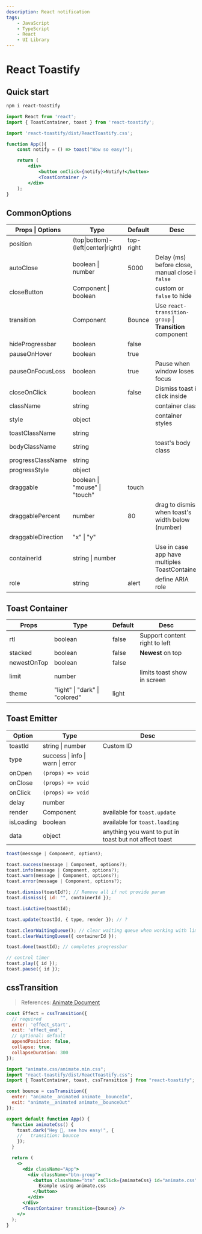 ```yaml
---
description: React notification
tags:
    - JavaScript
    - TypeScript
    - React
    - UI Library
---
```


# React Toastify

## Quick start

```bash
npm i react-toastify
```

```jsx
import React from 'react';
import { ToastContainer, toast } from 'react-toastify';

import 'react-toastify/dist/ReactToastify.css';

function App(){
    const notify = () => toast("Wow so easy!");

    return (
        <div>
            <button onClick={notify}>Notify!</button>
            <ToastContainer />
        </div>
    );
}
```

## CommonOptions

| Props \| Options | Type | Default | Desc |
| --- | --- | --- | --- |
| position | (top\|bottom)-(left\|center\|right) | top-right |  |
| autoClose | boolean \| number | 5000 | Delay (ms) before close, manual close if `false` |
| closeButton | Component \| boolean |  | custom or `false` to hide |
| transition | Component | Bounce | Use `react-transition-group` \| **Transition** component |
| hideProgressbar | boolean | false |  |
| pauseOnHover | boolean | true |  |
| pauseOnFocusLoss | boolean | true | Pause when window loses focus  |
| closeOnClick | boolean | false | Dismiss toast if click inside |
| className | string |  | container class |
| style | object |  | container styles |
| toastClassName | string |  |  |
| bodyClassName | string |  | toast's body class |
| progressClassName | string |  |  |
| progressStyle | object |  |  |
| draggable | boolean \| "mouse" \| "touch" | touch |  |
| draggablePercent | number | 80 | drag to dismiss when toast's width below (number) |
| draggableDirection | "x" \| "y" |  |  |
| containerId | string \| number |  | Use in case app have multiples ToastContainer |
| role | string | alert | define ARIA role |

## Toast Container

| Props | Type | Default | Desc |
| --- | --- | --- | --- |
| rtl | boolean | false | Support content right to left |
| stacked | boolean | false | **Newest** on top |
| newestOnTop | boolean | false |  |
| limit | number |  | limits toast show in screen |
| theme | "light" \| "dark" \| "colored" | light |  |

## Toast Emitter

| Option | Type | Desc |
| --- | --- | --- |
| toastId | string \| number | Custom ID |
| type | success \| info \| warn \| error |  |
| onOpen | `(props) => void` |  |
| onClose | `(props) => void` |  |
| onClick | `(props) => void` |  |
| delay | number |  |
| render | Component | available for `toast.update` |
| isLoading | boolean | available for `toast.loading` |
| data | object | anything you want to put in toast but not affect toast |

```js
toast(message | Component, options);

toast.success(message | Component, options?);
toast.info(message | Component, options?);
toast.warn(message | Component, options?);
toast.error(message | Component, options?);

toast.dismiss(toastId?); // Remove all if not provide param
toast.dismiss({ id: "", containerId });

toast.isActive(toastId);

toast.update(toastId, { type, render }); // ?

toast.clearWaitingQueue(); // clear waiting queue when working with limit
toast.clearWaitingQueue({ containerId });

toast.done(toastId); // completes progressbar

// control timer
toast.play({ id });
toast.pause({ id });
```

## cssTransition

> References: [Animate Document](https://animate.style/#documentation)

```jsx
const Effect = cssTransition({
  // required
  enter: 'effect_start', 
  exit: 'effect_end', 
  // optional: default
  appendPosition: false,
  collapse: true,
  collapseDuration: 300
});
```

```jsx
import "animate.css/animate.min.css";
import "react-toastify/dist/ReactToastify.css";
import { ToastContainer, toast, cssTransition } from "react-toastify";

const bounce = cssTransition({
  enter: "animate__animated animate__bounceIn",
  exit: "animate__animated animate__bounceOut"
});

export default function App() {
  function animateCss() {
    toast.dark("Hey 👋, see how easy!", {
    //   transition: bounce
    });
  }

  return (
    <>
      <div className="App">
        <div className="btn-group">
          <button className="btn" onClick={animateCss} id="animate.css">
            Example using animate.css
          </button>
        </div>
      </div>
      <ToastContainer transition={bounce} />
    </>
  );
}
```

